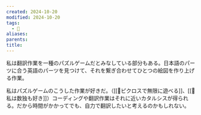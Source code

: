 ```yaml
---
created: 2024-10-20
modified: 2024-10-20
tags:
  - 💭
aliases: 
parents: 
title: 
---
```

私は翻訳作業を一種のパズルゲームだとみなしている部分もある。日本語のパーツに合う英語のパーツを見つけて、それを繋ぎ合わせてひとつの絵図を作り上げる作業。

私はパズルゲームのこうした作業が好きだ。（[[💭ピクロスで無限に遊べる]]、[[💭私は数独も好き]]）コーディングや翻訳作業はそれに近いカタルシスが得られる。だから時間がかかってでも、自力で翻訳したいと考えるのかもしれない。